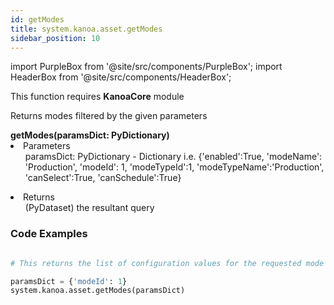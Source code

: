 ```yaml
---
id: getModes
title: system.kanoa.asset.getModes
sidebar_position: 10
---
```

import PurpleBox from '@site/src/components/PurpleBox';
import HeaderBox from '@site/src/components/HeaderBox';


<PurpleBox>This function requires <b>KanoaCore</b> module</PurpleBox>

<HeaderBox header="Description">Returns modes filtered by the given parameters  </HeaderBox>

<HeaderBox header="Syntax">
    <b>getModes(paramsDict: PyDictionary) </b>
    <li> Parameters <br />
        <ul> paramsDict: PyDictionary - Dictionary i.e. &#123;'enabled':True, 'modeName': 'Production', 'modeId': 1, 'modeTypeId':1, 'modeTypeName':'Production', 'canSelect':True, 'canSchedule':True} </ul>
    </li>
    <li> Returns <br />
        <ul>(PyDataset) the resultant query <br /> </ul>
    </li>
</HeaderBox>

### Code Examples

```py

# This returns the list of configuration values for the requested mode - ModeId 1

paramsDict = {'modeId': 1}
system.kanoa.asset.getModes(paramsDict)

```